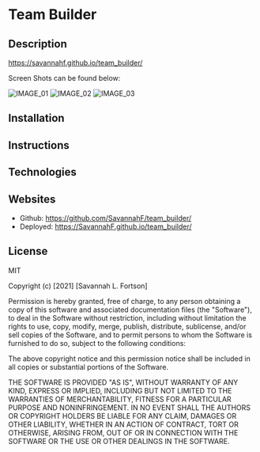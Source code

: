 # Team Builder

## Description

<!-- Description text here -->

<!-- Published URL -->

https://savannahf.github.io/team_builder/

Screen Shots can be found below:

![IMAGE_01](./src/IMAGE_01png)
![IMAGE_02](./src/IMAGE_02.png)
![IMAGE_03](./src/IMAGE_03.png)

## Installation

<!-- Installation instructions here -->

## Instructions

<!-- Usage Instructions here -->

## Technologies

<!-- Find out correct title, jester, node, etc what to put here -->

## Websites

- Github: https://github.com/SavannahF/team_builder/
- Deployed: https://SavannahF.github.io/team_builder/

## License

MIT

Copyright (c) [2021] [Savannah L. Fortson]

Permission is hereby granted, free of charge, to any person obtaining a copy
of this software and associated documentation files (the "Software"), to deal
in the Software without restriction, including without limitation the rights
to use, copy, modify, merge, publish, distribute, sublicense, and/or sell
copies of the Software, and to permit persons to whom the Software is
furnished to do so, subject to the following conditions:

The above copyright notice and this permission notice shall be included in all
copies or substantial portions of the Software.

THE SOFTWARE IS PROVIDED "AS IS", WITHOUT WARRANTY OF ANY KIND, EXPRESS OR
IMPLIED, INCLUDING BUT NOT LIMITED TO THE WARRANTIES OF MERCHANTABILITY,
FITNESS FOR A PARTICULAR PURPOSE AND NONINFRINGEMENT. IN NO EVENT SHALL THE
AUTHORS OR COPYRIGHT HOLDERS BE LIABLE FOR ANY CLAIM, DAMAGES OR OTHER
LIABILITY, WHETHER IN AN ACTION OF CONTRACT, TORT OR OTHERWISE, ARISING FROM,
OUT OF OR IN CONNECTION WITH THE SOFTWARE OR THE USE OR OTHER DEALINGS IN THE
SOFTWARE.
